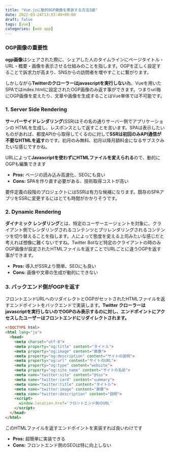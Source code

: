 ```yaml
---
title: "Vue.jsに動的OGP画像を実装する方法3選"
date: 2022-03-24T13:53:49+09:00
draft: false
tags: [vue]
categories: [web app]
---
```


### OGP画像の重要性
**ogp画像**はシェアされた際に、シェアした人のタイムラインにページタイトル・URL・概要・画像を表示させる仕組みのことを指します。OGPを正しく設定することで訴求力が高まり、SNSからの訪問者を増やすことに繋がります。

しかしながら**Twitterのクローラーはjavascriptを実行しない**為、Vueを用いたSPAではindex.htmlに設定されたOGP画像のみ返す事ができます。つまりurl毎にOGP画像を変えたり、文章や画像を生成することはVue単体では不可能です。

### 1. Server Side Rendering
**サーバーサイドレンダリング**(SSR)はその名の通りサーバー側でアプリケーションの HTMLを生成し、レスポンスとして返すことを言います。SPAは表示したいものがあれば、都度APIから取得してくるのに対して**SSRは初回のみAPI通信が不要なHTMLを返す**のです。初月のみ無料、初月以降月額料金になるサブスクみたいな感じですかね。

URLによって**Javascriptを使わずにHTMLファイルを変えられる**ので、動的にOGPも編集できます

* **Pros:** ページの読み込み高速化、SEOにも良い
* **Cons:** SPAを作り直す必要がある、技術取得コストが高い

要件定義の段階のプロジェクトにはSSRは有力な候補になります。既存のSPAアプリをSSRに変更するにはとても時間がかかりそうです。

### 2. Dynamic Rendering
**ダイナミック レンダリング**とは、特定のユーザーエージェントを対象に、クライアント側でレンダリングされるコンテンツとプリレンダリングされるコンテンツを切り替えることを指します。人によって態度を変える上司みたいな感じだと考えれば想像に難くないですね。Twitter Botなど特定のクライアントの時のみOGP画像が設定されたHTMLファイルを返すことでURLごとに違うOGPを返す事ができます。


* **Pros:** 導入がSSRより簡単、SEOにも良い
* **Cons:** 画像や文章の生成が動的にできない

### 3. バックエンド側がOGPを返す

フロントエンドURLへのリダイレクトとOGPがセットされたHTMLファイルを返すエンドポイントをバックエンドで実装します。**Twitter クローラーはjavascriptを実行しないのでOGPのみ表示するのに対し、エンドポイントにアクセスしたユーザーはフロントエンドにリダイレクトされます。**

```html
<!DOCTYPE html>
<html lang="ja">
  <head>
    <meta charset="utf-8">
    <meta property="og:title" content="タイトル">
    <meta property="og:image" content="画像">
    <meta property="og:description" content="サイトの説明">
    <meta property="og:url" content="サイトのURL">
    <meta property="og:type" content="website">
    <meta property="og:site_name" content="サイトの名前">
    <meta name="twitter:site" content="@tos">
    <meta name="twitter:card" content="summary">
    <meta name="twitter:title" content="タイトル">
    <meta name="twitter:image" content="画像">
    <meta name="twitter:description" content="説明">
	<script>
	  window.location.href='フロントエンド側のURL'
	</script>
  </head>
</html>
```
このHTMLファイルを返すエンドポイントを実装すれば良いわけです

* **Pros:** 超簡単に実装できる
* **Cons:** フロントエンド側のSEOは特に向上しない


